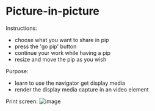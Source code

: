 # Picture-in-picture

Instructions:
- choose what you want to share in pip
- press the 'go pip' button
- continue your work while having a pip
- resize and move the pip as you wish

Purpose:
- learn to use the navigator get display media 
- render the display media capture in an video element

Print screen:
![image](https://user-images.githubusercontent.com/108252343/221942232-d4404ab3-301a-4a98-b391-98db6688a084.png)
